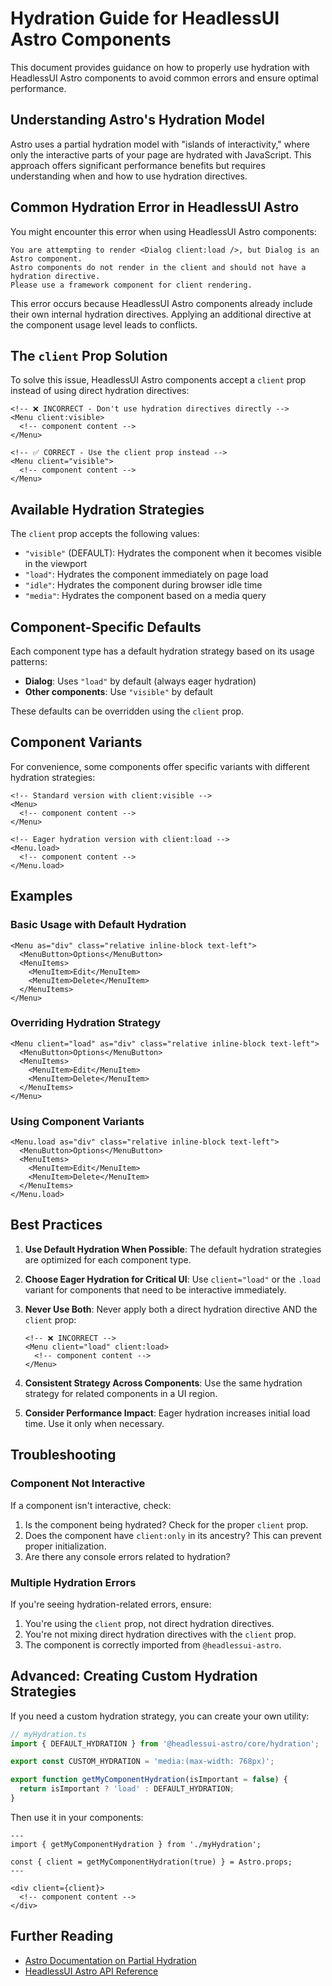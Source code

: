 # Hydration Guide for HeadlessUI Astro Components

This document provides guidance on how to properly use hydration with HeadlessUI Astro components to avoid common errors and ensure optimal performance.

## Understanding Astro's Hydration Model

Astro uses a partial hydration model with "islands of interactivity," where only the interactive parts of your page are hydrated with JavaScript. This approach offers significant performance benefits but requires understanding when and how to use hydration directives.

## Common Hydration Error in HeadlessUI Astro

You might encounter this error when using HeadlessUI Astro components:

```
You are attempting to render <Dialog client:load />, but Dialog is an Astro component. 
Astro components do not render in the client and should not have a hydration directive. 
Please use a framework component for client rendering.
```

This error occurs because HeadlessUI Astro components already include their own internal hydration directives. Applying an additional directive at the component usage level leads to conflicts.

## The `client` Prop Solution

To solve this issue, HeadlessUI Astro components accept a `client` prop instead of using direct hydration directives:

```astro
<!-- ❌ INCORRECT - Don't use hydration directives directly -->
<Menu client:visible>
  <!-- component content -->
</Menu>

<!-- ✅ CORRECT - Use the client prop instead -->
<Menu client="visible">
  <!-- component content -->
</Menu>
```

## Available Hydration Strategies

The `client` prop accepts the following values:

- `"visible"` (DEFAULT): Hydrates the component when it becomes visible in the viewport
- `"load"`: Hydrates the component immediately on page load
- `"idle"`: Hydrates the component during browser idle time
- `"media"`: Hydrates the component based on a media query

## Component-Specific Defaults

Each component type has a default hydration strategy based on its usage patterns:

- **Dialog**: Uses `"load"` by default (always eager hydration)
- **Other components**: Use `"visible"` by default

These defaults can be overridden using the `client` prop.

## Component Variants

For convenience, some components offer specific variants with different hydration strategies:

```astro
<!-- Standard version with client:visible -->
<Menu>
  <!-- component content -->
</Menu>

<!-- Eager hydration version with client:load -->
<Menu.load>
  <!-- component content -->
</Menu.load>
```

## Examples

### Basic Usage with Default Hydration

```astro
<Menu as="div" class="relative inline-block text-left">
  <MenuButton>Options</MenuButton>
  <MenuItems>
    <MenuItem>Edit</MenuItem>
    <MenuItem>Delete</MenuItem>
  </MenuItems>
</Menu>
```

### Overriding Hydration Strategy

```astro
<Menu client="load" as="div" class="relative inline-block text-left">
  <MenuButton>Options</MenuButton>
  <MenuItems>
    <MenuItem>Edit</MenuItem>
    <MenuItem>Delete</MenuItem>
  </MenuItems>
</Menu>
```

### Using Component Variants

```astro
<Menu.load as="div" class="relative inline-block text-left">
  <MenuButton>Options</MenuButton>
  <MenuItems>
    <MenuItem>Edit</MenuItem>
    <MenuItem>Delete</MenuItem>
  </MenuItems>
</Menu.load>
```

## Best Practices

1. **Use Default Hydration When Possible**: The default hydration strategies are optimized for each component type.

2. **Choose Eager Hydration for Critical UI**: Use `client="load"` or the `.load` variant for components that need to be interactive immediately.

3. **Never Use Both**: Never apply both a direct hydration directive AND the `client` prop:
   ```astro
   <!-- ❌ INCORRECT -->
   <Menu client="load" client:load>
     <!-- component content -->
   </Menu>
   ```

4. **Consistent Strategy Across Components**: Use the same hydration strategy for related components in a UI region.

5. **Consider Performance Impact**: Eager hydration increases initial load time. Use it only when necessary.

## Troubleshooting

### Component Not Interactive

If a component isn't interactive, check:

1. Is the component being hydrated? Check for the proper `client` prop.
2. Does the component have `client:only` in its ancestry? This can prevent proper initialization.
3. Are there any console errors related to hydration?

### Multiple Hydration Errors

If you're seeing hydration-related errors, ensure:

1. You're using the `client` prop, not direct hydration directives.
2. You're not mixing direct hydration directives with the `client` prop.
3. The component is correctly imported from `@headlessui-astro`.

## Advanced: Creating Custom Hydration Strategies

If you need a custom hydration strategy, you can create your own utility:

```typescript
// myHydration.ts
import { DEFAULT_HYDRATION } from '@headlessui-astro/core/hydration';

export const CUSTOM_HYDRATION = 'media:(max-width: 768px)';

export function getMyComponentHydration(isImportant = false) {
  return isImportant ? 'load' : DEFAULT_HYDRATION;
}
```

Then use it in your components:

```astro
---
import { getMyComponentHydration } from './myHydration';

const { client = getMyComponentHydration(true) } = Astro.props;
---

<div client={client}>
  <!-- component content -->
</div>
```

## Further Reading

- [Astro Documentation on Partial Hydration](https://docs.astro.build/en/core-concepts/framework-components/#hydrating-interactive-components)
- [HeadlessUI Astro API Reference](https://github.com/tailwindlabs/headlessui/tree/main/packages/@headlessui-astro)